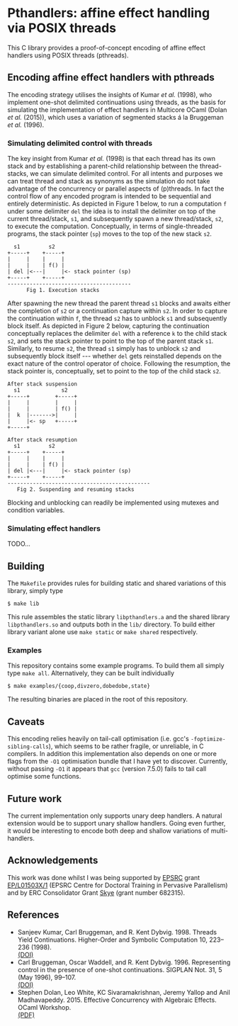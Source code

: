 # Pthandlers: affine effect handling via POSIX threads

This C library provides a proof-of-concept encoding of affine effect
handlers using POSIX threads (pthreads).

## Encoding affine effect handlers with pthreads

The encoding strategy utilises the insights of Kumar *et al.* (1998),
who implement one-shot delimited continuations using threads, as the
basis for simulating the implementation of effect handlers in
Multicore OCaml (Dolan *et al.* (2015)), which uses a variation of
segmented stacks á la Bruggeman *et al.* (1996).

### Simulating delimited control with threads

The key insight from Kumar *et al.* (1998) is that each thread has its
own stack and by establishing a parent-child relationship between the
thread-stacks, we can simulate delimited control. For all intents and
purposes we can treat thread and stack as synonyms as the simulation
do not take advantage of the concurrency or parallel aspects of
(p)threads. In fact the control flow of any encoded program is
intended to be sequential and entirely deterministic. As depicted in
Figure 1 below, to run a computation `f` under some delimiter `del`
the idea is to install the delimiter on top of the current
thread/stack, `s1`, and subsequently spawn a new thread/stack, `s2`,
to execute the computation. Conceptually, in terms of single-threaded
programs, the stack pointer (`sp`) moves to the top of the new stack
`s2`.

```
  s1         s2
+-----+    +-----+
|     |    |     |
|     |    | f() |
| del |<---|     |<- stack pointer (sp)
+-----+    +-----+
---------------------------------------
      Fig 1. Execution stacks
```

After spawning the new thread the parent thread `s1` blocks and awaits
either the completion of `s2` or a continuation capture within
`s2`. In order to capture the continuation within `f`, the thread `s2`
has to unblock `s1` and subsequently block itself. As depicted in
Figure 2 below, capturing the continuation conceptually replaces the
delimiter `del` with a reference `k` to the child stack `s2`, and sets
the stack pointer to point to the top of the parent stack
`s1`. Similarly, to resume `s2`, the thread `s1` simply has to unblock
`s2` and subsequently block itself --- whether `del` gets reinstalled
depends on the exact nature of the control operator of
choice. Following the resumption, the stack pointer is, conceptually,
set to point to the top of the child stack `s2`.

```
After stack suspension
  s1             s2
+-----+        +-----+
|     |        |     |
|     |        | f() |
|  k  |------->|     |
|     |<- sp   +-----+
+-----+

After stack resumption
  s1         s2
+-----+    +-----+
|     |    |     |
|     |    | f() |
| del |<---|     |<- stack pointer (sp)
+-----+    +-----+
---------------------------------------------
   Fig 2. Suspending and resuming stacks
```

Blocking and unblocking can readily be implemented using mutexes and
condition variables.

### Simulating effect handlers

TODO...

## Building

The `Makefile` provides rules for building static and shared
variations of this library, simply type

```shell
$ make lib
```

This rule assembles the static library `libpthandlers.a` and the
shared library `libpthandlers.so` and outputs both in the `lib/`
directory. To build either library variant alone use `make static` or
`make shared` respectively.

### Examples

This repository contains some example programs. To build them all
simply type `make all`. Alternatively, they can be built individually

```shell
$ make examples/{coop,divzero,dobedobe,state}
```

The resulting binaries are placed in the root of this repository.

## Caveats

This encoding relies heavily on tail-call optimisation (i.e. gcc's
`-foptimize-sibling-calls`), which seems to be rather fragile, or
unreliable, in C compilers. In addition this implementation also
depends on one or more flags from the `-O1` optimisation bundle that I
have yet to discover. Currently, without passing `-O1` it appears that
`gcc` (version 7.5.0) fails to tail call optimise some functions.

## Future work

The current implementation only supports unary deep handlers. A
natural extension would be to support unary shallow handlers. Going
even further, it would be interesting to encode both deep and shallow
variations of multi-handlers.

## Acknowledgements

This work was done whilst I was being supported by
[EPSRC](https://www.epsrc.ac.uk/) grant
[EP/L01503X/1](http://pervasiveparallelism.inf.ed.ac.uk) (EPSRC Centre
for Doctoral Training in Pervasive Parallelism) and by ERC
Consolidator Grant
[Skye](https://homepages.inf.ed.ac.uk/jcheney/group/skye.html) (grant
number 682315).

## References

* Sanjeev Kumar, Carl Bruggeman, and R. Kent Dybvig. 1998. Threads Yield Continuations. Higher-Order and Symbolic Computation 10, 223–236 (1998).  
  [(DOI)](https://doi.org/10.1023/A:1007782300874)
* Carl Bruggeman, Oscar Waddell, and R. Kent Dybvig. 1996. Representing control in the presence of one-shot continuations. SIGPLAN Not. 31, 5 (May 1996), 99–107.  
  [(DOI)](https://doi.org/10.1145/249069.231395)
* Stephen Dolan, Leo White, KC Sivaramakrishnan, Jeremy Yallop and Anil Madhavapeddy. 2015. Effective Concurrency with Algebraic Effects. OCaml Workshop.  
  [(PDF)](https://kcsrk.info/papers/effects_ocaml15.pdf)
